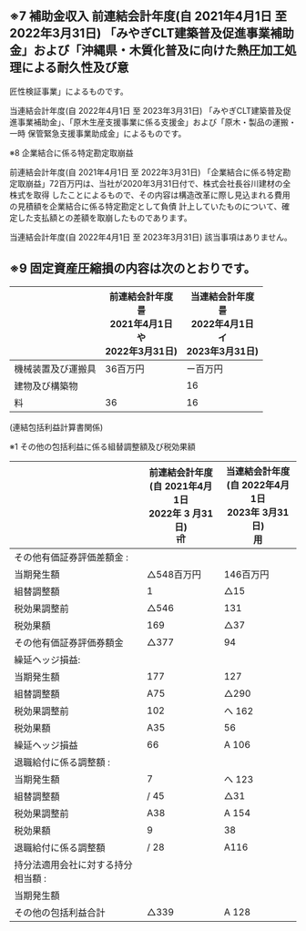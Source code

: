 ## ※7 補助金収入 前連結会計年度(自 2021年4月1日 至 2022年3月31日) 「みやぎCLT建築普及促進事業補助金」および「沖縄県・木質化普及に向けた熱圧加工処理による耐久性及び意

匠性検証事業」によるものです。

当連結会計年度(自 2022年4月1日 至 2023年3月31日) 「みやぎCLT建築普及促進事業補助金」、「原木生産支援事業に係る支援金」および「原木・製品の運搬・一時 保管緊急支援事業助成金」によるものです。

※8 企業結合に係る特定勘定取崩益

前連結会計年度(自 2021年4月1日 至 2022年3月31日) 「企業結合に係る特定勘定取崩益」72百万円は、当社が2020年3月31日付で、株式会社長谷川建材の全株式を取得 したことによるもので、その内容は構造改革に際し見込まれる費用の見積額を企業結合に係る特定勘定として負債 計上していたものについて、確定した支払額との差額を取崩したものであります。

当連結会計年度(自 2022年4月1日 至 2023年3月31日) 該当事項はありません。

## ※9 固定資産圧縮損の内容は次のとおりです。

|           | 前連結会計年度<br>를<br>2021年4月1日<br>や<br>2022年3月31日) | 当連結会計年度<br>를<br>2022年4月1日<br>イ<br>2023年3月31日) |
|-----------|-----------------------------------------------|-----------------------------------------------|
| 機械装置及び運搬具 | 36百万円                                         | ー百万円                                          |
| 建物及び構築物   |                                               | 16                                            |
| 料         | 36                                            | 16                                            |

(連結包括利益計算書関係)

※1 その他の包括利益に係る組替調整額及び税効果額

|                    | 前連結会計年度<br>(自 2021年4月1日<br>2022年 3 月31日)<br>ਜੀ | 当連結会計年度<br>(自 2022年4月1日<br>2023年 3月31日)<br>用 |
|--------------------|------------------------------------------------|----------------------------------------------|
| その他有価証券評価差額金 :     |                                                |                                              |
| 当期発生額              | △548百万円                                        | 146百万円                                       |
| 組替調整額              | 1                                              | △15                                          |
| 税効果調整前             | △546                                           | 131                                          |
| 税効果額               | 169                                            | △37                                          |
| その他有価証券評価券額金       | △377                                           | 94                                           |
| 繰延ヘッジ損益:           |                                                |                                              |
| 当期発生額              | 177                                            | 127                                          |
| 組替調整額              | A75                                            | △290                                         |
| 税効果調整前             | 102                                            | へ 162                                        |
| 税効果額               | A35                                            | 56                                           |
| 繰延ヘッジ損益            | 66                                             | A 106                                        |
| 退職給付に係る調整額 :       |                                                |                                              |
| 当期発生額              | 7                                              | へ 123                                        |
| 組替調整額              | / 45                                           | △31                                          |
| 税効果調整前             | A38                                            | A 154                                        |
| 税効果額               | 9                                              | 38                                           |
| 退職給付に係る調整額         | / 28                                           | A116                                         |
| 持分法適用会社に対する持分相当額 : |                                                |                                              |
| 当期発生額              |                                                |                                              |
| その他の包括利益合計         | △339                                           | A 128                                        |